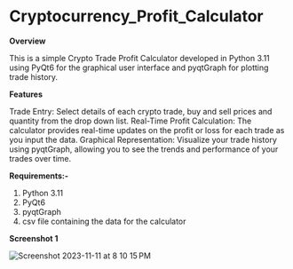 # Cryptocurrency_Profit_Calculator

**Overview**

This is a simple Crypto Trade Profit Calculator developed in Python 3.11 using PyQt6 for the graphical user interface and pyqtGraph for plotting trade history. 



**Features**

Trade Entry: Select details of each crypto trade, buy and sell prices and quantity from the drop down list.
Real-Time Profit Calculation: The calculator provides real-time updates on the profit or loss for each trade as you input the data.
Graphical Representation: Visualize your trade history using pyqtGraph, allowing you to see the trends and performance of your trades over time.



**Requirements:-**

  1. Python 3.11
  2. PyQt6
  3. pyqtGraph
  4. csv file containing the data for the calculator



**Screenshot 1**

![Screenshot 2023-11-11 at 8 10 15 PM](https://github.com/florrync1808/Cryptocurrency_Profit_Calculator/assets/112406006/2b321f01-a760-41b2-ab77-348b07a43094)
